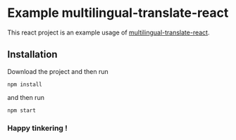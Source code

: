# Example multilingual-translate-react

This react project is an example usage of [multilingual-translate-react](https://github.com/ashishvb/multilingual-translate-react).

## Installation

Download the project and then run

```
npm install

```

and then run 

```
npm start

```

### Happy tinkering !

